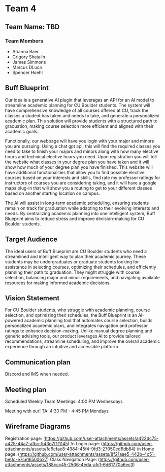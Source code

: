 # Team 4

## Team Name: TBD

### Team Members
- Arianna Baer  
- Grigory Shatalin  
- James Simmons  
- Marcus DLuca  
- Spencer Hoehl  

## Buff Blueprint

Our idea is a generative AI plugin that leverages an API for an AI model to streamline academic planning for CU Boulder students. The system will have comprehensive knowledge of all courses offered at CU, track the classes a student has taken and needs to take, and generate a personalized academic plan. This solution will provide students with a structured path to graduation, making course selection more efficient and aligned with their academic goals.

Functionally, our webpage will have you login with your major and minors you are pursuing.  Using a chat gpt api, this will find the required classes you need to take to finish your majors and minors along with how many elective hours and technical elective hours you need. Upon registration you will tell the website what classes in your degree plan you have taken and it will show how much of your degree plan you have finished. This website will have additional functionalities that allow you to find possible elective courses based on your interests and skills, find rate my professor ratings for instructors of courses you are considering taking, and it will have a google maps plug-in that will show you a routing to get to your different classes based on another starting location on campus. 

The AI will assist in long-term academic scheduling, ensuring students remain on track for graduation while adapting to their evolving interests and needs. By centralizing academic planning into one intelligent system, Buff Blueprint aims to reduce stress and improve decision-making for CU Boulder students.

## Target Audience
The ideal users of Buff Blueprint are CU Boulder students who need a streamlined and intelligent way to plan their academic journey. These students may be undergraduates or graduate students looking for assistance in selecting courses, optimizing their schedules, and efficiently planning their path to graduation. They might struggle with course selection, balancing major and minor requirements, and navigating available resources for making informed academic decisions.

## Vision Statement
For CU Boulder students, who struggle with academic planning, course selection, and optimizing their schedules, the Buff Blueprint is an AI-powered academic planning tool that automates course selection, builds personalized academic plans, and integrates navigation and professor ratings to enhance decision-making. Unlike manual degree planning and generic advising tools, our product leverages AI to provide tailored recommendations, streamline scheduling, and improve the overall academic experience through an intuitive and accessible platform.

## Communication plan
Discord and IMS when needed.

## Meeting plan
Scheduled Weekly Team Meetings: 4:00 PM Wednesdays

Meeting with our!
 TA: 4:30 PM - 4:45 PM Mondays 


## Wireframe Diagrams
Registration page: (https://github.com/user-attachments/assets/a422dc75-a425-44a7-afbc-543e7f1f1145) /n
Login page: (https://github.com/user-attachments/assets/fe6efae8-4984-45f4-9fd3-27050ed6db84) /n
Home page: (https://github.com/user-attachments/assets/8f21aae5-442b-4c51-be0c-e7ce16500b27)
Class Navigation Page: (https://github.com/user-attachments/assets/188ccc45-2506-4eda-afc1-6d61770a6ec3)




